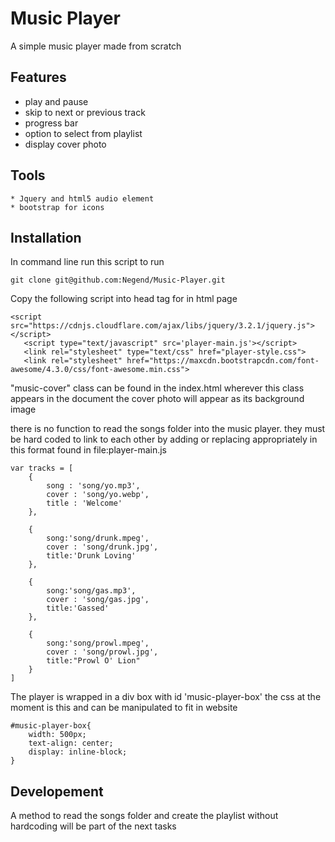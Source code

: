 # Music Player
A simple music player made from scratch
## Features
 * play and pause
 * skip to next or previous track
 * progress bar
 * option to select from playlist
 * display cover photo
## Tools
	* Jquery and html5 audio element
	* bootstrap for icons
## Installation

In command line run this script to run

````
git clone git@github.com:Negend/Music-Player.git
````
 Copy the following script into head tag for in html page

 ````
 <script src="https://cdnjs.cloudflare.com/ajax/libs/jquery/3.2.1/jquery.js"></script>
	<script type="text/javascript" src='player-main.js'></script>
	<link rel="stylesheet" type="text/css" href="player-style.css">
	<link rel="stylesheet" href="https://maxcdn.bootstrapcdn.com/font-awesome/4.3.0/css/font-awesome.min.css">
````
"music-cover" class can be found in the index.html wherever this class appears in the document the cover photo will appear as its background image


there is no function to read the songs folder into the music player. they must be hard coded to link to each other 
by adding or replacing appropriately in this format found in file:player-main.js


````
var tracks = [
	{
		song : 'song/yo.mp3',
		cover : 'song/yo.webp',
		title : 'Welcome'
	},
	
	{
		song:'song/drunk.mpeg',
		cover : 'song/drunk.jpg',
		title:'Drunk Loving'
	},
	
	{	
		song:'song/gas.mp3',
		cover : 'song/gas.jpg',
		title:'Gassed'
	},

	{	
		song:'song/prowl.mpeg',
		cover : 'song/prowl.jpg',
		title:"Prowl O' Lion"
	}
]
````
The player is wrapped in a div box with id 'music-player-box' the css at the moment is this and can be manipulated to fit in website
````
#music-player-box{
	width: 500px;
	text-align: center;
	display: inline-block;
}
````
 

## Developement
A method to read the songs folder and create the playlist without hardcoding will be part of the next tasks
